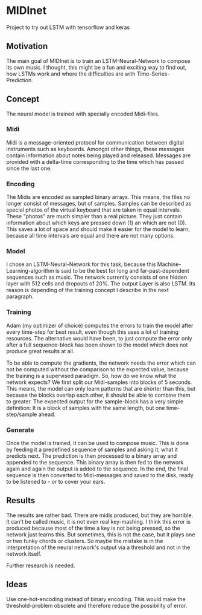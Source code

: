 # MIDInet
Project to try out LSTM with tensorflow and keras


## Motivation
The main goal of MIDInet is to train an LSTM-Neural-Network to compose its own music.
I thought, this might be a fun and exciting way to find out, how LSTMs work and where
the difficulties are with Time-Series-Prediction.


## Concept
The neural model is trained with specially encoded Midi-files. 

### Midi
Midi is a message-oriented protocol for communication between digital instruments such
as keyboards. Amongst other things, these messages contain information about notes 
being played and released. Messages are provided with a delta-time corresponding to the
time which has passed since the last one.

### Encoding
The Midis are encoded as sampled binary arrays. This means, the files no longer consist
of messages, but of samples. Samples can be described as special photos of the virtual 
keyboard that are taken in equal intervals. These "photos" are much simpler than a real
picture. They just contain information about which keys are pressed down (1) an which are 
not (0). This saves a lot of space and should make it easier for the model to learn,
because all time intervals are equal and there are not many options.

### Model
I chose an LSTM-Neural-Network for this task, because this Machine-Learning-algorithm
is said to be the best for long and far-past-dependent sequences such as music. The
network currently consists of one hidden layer with 512 cells and dropouts of 20%. The
output Layer is also LSTM. Its reason is depending of the training concept I
describe in the next paragraph.

### Training
Adam (my optimizer of choice) computes the errors to train the model after every
time-step for best result, even though this uses a lot of training resources. The
alternative would have been, to just compute the error only after a full sequence-block
has been shown to the model which does not produce great results at all.

To be able to compute the gradients, the network needs the error which can not be
computed without the comparison to the expected value, because the training is a
supervised paradigm. So, how do we know what the network expects?
We first split our Midi-samples into blocks of 5 seconds. This means, the model can only
learn patterns that are shorter than this, but because the blocks overlap each other,
it should be able to combine them to greater. The expected output for the sample-block
has a very simple definition: It is a block of samples with the same length, but one
time-step/sample ahead.

### Generate
Once the model is trained, it can be used to compose music. This is done by feeding it
a predefined sequence of samples and asking it, what it predicts next. The prediction is
then processed to a binary array and appended to the sequence. This binary array is then
fed to the network again and again the output is added to the sequence. In the end, the
final sequence is then converted to Midi-messages and saved to the disk, ready to be
listened to - or to cover your ears.


## Results
The results are rather bad. There are midis produced, but they are horrible. It can't
be called music, it is not even real key-mashing. I think this error is produced because
most of the time a key is not being pressed, so the network just learns this. But
sometimes, this is not the case, but it plays one or two funky chords or clusters. So
maybe the mistake is in the interpretation of the neural network's output via a threshold
and not in the network itself.

Further research is needed.


## Ideas
Use one-hot-encoding instead of binary encoding. This would make the threshold-problem
obsolete and therefore reduce the possibility of error.